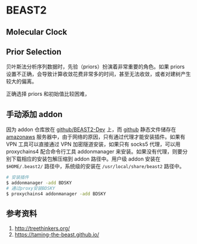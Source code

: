 # BEAST2

## Molecular Clock



## Prior Selection

贝叶斯法分析序列数据时，先验（priors）扮演着非常重要的角色。如果 priors 设置不正确，会导致计算收敛花费非常多的时间，甚至无法收敛，或者对建树产生较大的偏离。

正确选择 priors 和初始值比较困难，



## 手动添加 addon

因为 addon 仓库放在 [github/BEAST2-Dev](https://github.com/BEAST2-Dev) 上，而 [github](https://github.com) 静态文件储存在 [amazonaws](https://aws.amazon.com) 服务器中，由于网络的原因，只有通过代理才能安装插件。如果有 VPN 工具可以直接通过 VPN 加密隧道安装，如果只有 socks5 代理，可以用 proxychains4 配合命令行工具 addonmanager 来安装。如果没有代理，则要分别下载相应的安装包解压缩到 addon 路径中。用户级 addon 安装在 `$HOME/.beast2/` 路径中，系统级的安装在 `/usr/local/share/beast2` 路径中。

```bash
# 安装插件
$ addonmanager -add BDSKY
# 通过proxy安装BDSKY
$ proxychains4 addonmanager -add BDSKY
```

## 参考资料

1. http://treethinkers.org/
2. https://taming-the-beast.github.io/
